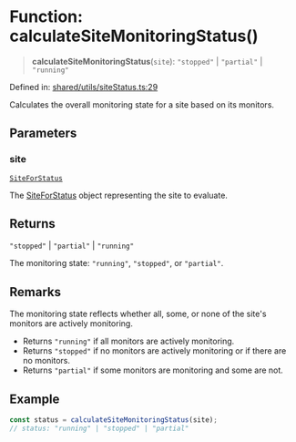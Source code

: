 # Function: calculateSiteMonitoringStatus()

> **calculateSiteMonitoringStatus**(`site`): `"stopped"` \| `"partial"` \| `"running"`

Defined in: [shared/utils/siteStatus.ts:29](https://github.com/Nick2bad4u/Uptime-Watcher/blob/8a1973382d5fe14c52996ecda381894eb7ecd4a6/shared/utils/siteStatus.ts#L29)

Calculates the overall monitoring state for a site based on its monitors.

## Parameters

### site

[`SiteForStatus`](../../../types/interfaces/SiteForStatus.md)

The [SiteForStatus](../../../types/interfaces/SiteForStatus.md) object representing the site to evaluate.

## Returns

`"stopped"` \| `"partial"` \| `"running"`

The monitoring state: `"running"`, `"stopped"`, or `"partial"`.

## Remarks

The monitoring state reflects whether all, some, or none of the site's monitors are actively monitoring.
- Returns `"running"` if all monitors are actively monitoring.
- Returns `"stopped"` if no monitors are actively monitoring or if there are no monitors.
- Returns `"partial"` if some monitors are monitoring and some are not.

## Example

```typescript
const status = calculateSiteMonitoringStatus(site);
// status: "running" | "stopped" | "partial"
```
